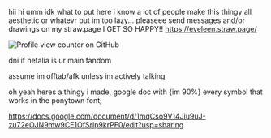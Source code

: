 hii hi umm idk what to put here 
i know a lot of people make this thingy all aesthetic or whatevr but im too lazy...
pleaseee send messages and/or drawings on my straw.page I GET SO HAPPY!!
https://eveleen.straw.page/

![Profile view counter on GitHub](https://komarev.com/ghpvc/?username=eveleen-evee&color=yellow&style=for-the-badge)

dni if hetalia is ur main fandom

assume im offtab/afk unless im actively talking

oh yeah heres a thingy i made, google doc with {im 90%} every symbol that works in the ponytown font; 

https://docs.google.com/document/d/1mqCso9V14Jiu9uJ-zu72eOJN9mw9CE1OfSrlp9krPF0/edit?usp=sharing
